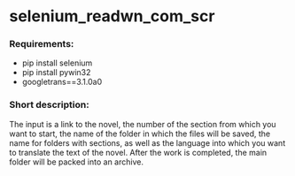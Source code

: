# selenium_readwn_com_scr
### Requirements: 
- pip install selenium
- pip install pywin32
- googletrans==3.1.0a0

### Short description: 
The input is a link to the novel, the number of the section from which you want to start, the name of the folder in which the files will be saved, the name for folders with sections, as well as the language into which you want to translate the text of the novel. After the work is completed, the main folder will be packed into an archive.
